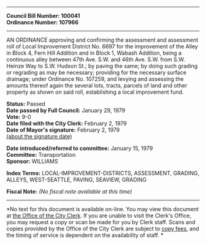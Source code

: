 * * * * *  
  
**Council Bill Number: [](#h0)[](#h2)100041**   
**Ordinance Number: 107966**  
  
* * * * *  
  
AN ORDINANCE approving and confirming the assessment and assessment roll of Local Improvement District No. 6697 for the improvement of the Alley in Block 4, Fern Hill Addition and in Block 1, Wabash Addition, being a continuous alley between 47th Ave. S.W. and 46th Ave. S.W. from S.W. Heinze Way to S.W. Hudson St.; by paving the same; by doing such grading or regrading as may be necessary; providing for the necessary surface drainage; under Ordinance No. 107259, and levying and assessing the amounts thereof again the several lots, tracts, parcels of land and other property as shown on said roll, establishing a local improvement fund.  
  
**Status:** Passed   
**Date passed by Full Council:** January 29, 1979   
**Vote:** 9-0   
**Date filed with the City Clerk:** February 2, 1979   
**Date of Mayor's signature:** February 2, 1979   
[(about the signature date)](/~public/approvaldate.htm)   
  
  
**Date introduced/referred to committee:** January 15, 1979   
**Committee:** Transportation   
**Sponsor:** WILLIAMS   
  
**Index Terms:** LOCAL-IMPROVEMENT-DISTRICTS, ASSESSMENT, GRADING, ALLEYS, WEST-SEATTLE, PAVING, SEAVIEW, GRADING  
  
**Fiscal Note:** *(No fiscal note available at this time)*  
  
* * * * *  
  
*No text for this document is available on-line. You may view this document at [the Office of the City Clerk](http://www.seattle.gov/leg/clerk/contactUs.htm). If you are unable to visit the Clerk's Office, you may request a copy or scan be made for you by Clerk staff. Scans and copies provided by the Office of the City Clerk are subject to [copy fees](http://clerk.seattle.gov/~public/clerkfees.htm), and the timing of service is dependent on the availability of staff. *  
  
  
